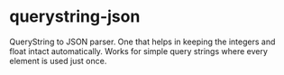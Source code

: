# querystring-json
QueryString to JSON parser. One that helps in keeping the integers and float intact automatically. Works for simple query strings where every element is used just once.
